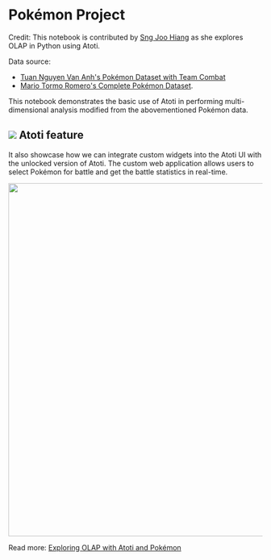 # Pokémon Project

Credit: This notebook is contributed by [Sng Joo Hiang](https://www.linkedin.com/in/joo-hiang-sng-a7824160/) as she explores OLAP in Python using Atoti.

Data source:
- [Tuan Nguyen Van Anh's Pokémon Dataset with Team Combat](https://www.kaggle.com/tuannguyenvananh/pokemon-dataset-with-team-combat) 
- [Mario Tormo Romero's Complete Pokémon Dataset](https://www.kaggle.com/mariotormo/complete-pokemon-dataset-updated-090420).

This notebook demonstrates the basic use of Atoti in performing multi-dimensional analysis modified from the abovementioned Pokémon data.  

## <img src="https://img.shields.io/badge/🔒-Atoti-291A40" /> Atoti feature
  
It also showcase how we can integrate custom widgets into the Atoti UI with the unlocked version of Atoti.
The custom web application allows users to select Pokémon for battle and get the battle statistics in real-time.
  
<img src="custom_widgets.gif" width="700px"/>
  
Read more: [Exploring OLAP with Atoti and Pokémon](https://medium.com/atoti/)
